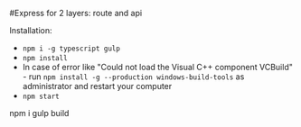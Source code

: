 #Express for 2 layers: route and api

Installation:

* `npm i -g typescript gulp`
* `npm install`
* In case of error like "Could not load the Visual C++ component VCBuild" - run `npm install -g --production windows-build-tools` as administrator and restart your computer
* `npm start`

npm i
gulp build
